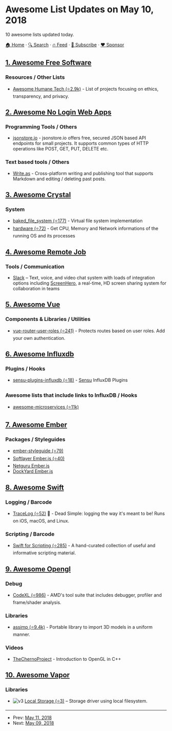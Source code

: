 # Awesome List Updates on May 10, 2018

10 awesome lists updated today.

[🏠 Home](/README.md) · [🔍 Search](https://www.trackawesomelist.com/search/) · [🔥 Feed](https://www.trackawesomelist.com/rss.xml) · [📮 Subscribe](https://trackawesomelist.us17.list-manage.com/subscribe?u=d2f0117aa829c83a63ec63c2f&id=36a103854c) · [❤️  Sponsor](https://github.com/sponsors/theowenyoung)



## [1. Awesome Free Software](/content/johnjago/awesome-free-software/README.md)

### Resources / Other Lists

*   [Awesome Humane Tech (⭐2.9k)](https://github.com/engagingspaces/awesome-humane-tech) - List of projects focusing on ethics, transparency, and privacy.

## [2. Awesome No Login Web Apps](/content/aviaryan/awesome-no-login-web-apps/README.md)

### Programming Tools / Others

*   [jsonstore.io](https://www.jsonstore.io/) - jsonstore.io offers free, secured JSON based API endpoints for small projects. It supports common types of HTTP operations like POST, GET, PUT, DELETE etc.

### Text based tools / Others

*   [Write.as](https://write.as/) - Cross-platform writing and publishing tool that supports Markdown and editing / deleting past posts.

## [3. Awesome Crystal](/content/veelenga/awesome-crystal/README.md)

### System

*   [baked\_file\_system (⭐177)](https://github.com/schovi/baked_file_system) - Virtual file system implementation
*   [hardware (⭐72)](https://github.com/crystal-community/hardware) - Get CPU, Memory and Network informations of the running OS and its processes

## [4. Awesome Remote Job](/content/lukasz-madon/awesome-remote-job/README.md)

### Tools / Communication

*   [Slack](https://slack.com/) – Text, voice, and video chat system with loads of integration options including [ScreenHero](https://screenhero.com), a real-time, HD screen sharing system for collaboration in teams

## [5. Awesome Vue](/content/vuejs/awesome-vue/README.md)

### Components & Libraries / Utilities

*   [vue-router-user-roles (⭐241)](https://github.com/anthonygore/vue-router-user-roles) - Protects routes based on user roles. Add your own authentication.

## [6. Awesome Influxdb](/content/mark-rushakoff/awesome-influxdb/README.md)

### Plugins / Hooks

*   [sensu-plugins-influxdb (⭐18)](https://github.com/sensu-plugins/sensu-plugins-influxdb) - [Sensu](https://sensu.io/) InfluxDB Plugins

### Awesome lists that include links to InfluxDB / Hooks

*   [awesome-microservices (⭐11k)](https://github.com/mfornos/awesome-microservices)

## [7. Awesome Ember](/content/ember-community-russia/awesome-ember/README.md)

### Packages / Styleguides

*   [ember-styleguide (⭐79)](https://github.com/ember-learn/ember-styleguide)
*   [Softlayer Ember.js (⭐40)](https://github.com/softlayer/ember-style-guide)
*   [Netguru Ember.js](https://github.com/netguru/ember-styleguide)
*   [DockYard Ember.js](https://github.com/DockYard/styleguides/blob/master/engineering/ember.md)

## [8. Awesome Swift](/content/matteocrippa/awesome-swift/README.md)

### Logging / Barcode

*   [TraceLog (⭐52)](https://github.com/tonystone/tracelog) :penguin: - Dead Simple: logging the way it's meant to be!  Runs on iOS, macOS, and Linux.

### Scripting / Barcode

*   [Swift for Scripting (⭐285)](https://github.com/artemnovichkov/Swift-For-Scripting) - A hand-curated collection of useful and informative scripting material.

## [9. Awesome Opengl](/content/eug/awesome-opengl/README.md)

### Debug

*   [CodeXL (⭐986)](https://github.com/GPUOpen-Tools/CodeXL) - AMD's tool suite that includes debugger, profiler and frame/shader analysis.

### Libraries

*   [assimp (⭐9.4k)](https://github.com/assimp/assimp) - Portable library to import 3D models in a uniform manner.

### Videos

*   [TheChernoProject](https://www.youtube.com/playlist?list=PLlrATfBNZ98foTJPJ_Ev03o2oq3-GGOS2) - Introduction to OpenGL in C++

## [10. Awesome Vapor](/content/vapor-community/awesome-vapor/README.md)

### Libraries

*   ![v3](https://github.com/vapor-community/awesome-vapor/raw/main/img/vapor-3.png) [Local Storage (⭐3)](https://github.com/gperdomor/local-storage) – Storage driver using local filesystem.

---

- Prev: [May 11, 2018](/content/2018/05/11/README.md)
- Next: [May 09, 2018](/content/2018/05/09/README.md)